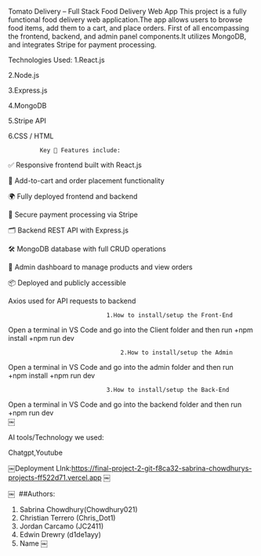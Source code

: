 																																								
Tomato Delivery – Full Stack Food Delivery Web App
This project is a fully functional food delivery web application.The app allows users to browse food items, add them to a cart, and place orders.
First of all encompassing the frontend, backend, and admin panel components.It utilizes  MongoDB, and integrates Stripe for payment processing.

Technologies Used:
1.React.js

2.Node.js

3.Express.js

4.MongoDB

5.Stripe API

6.CSS / HTML

             Key 🌟 Features include:

✅ Responsive frontend built with React.js

🛒 Add-to-cart and order placement functionality

🌍 Fully deployed frontend and backend

🧾 Secure payment processing via Stripe

🗂️ Backend REST API with Express.js

🛠️ MongoDB database with full CRUD operations

🔐 Admin dashboard to manage products and view orders

📦 Deployed and publicly accessible

Axios used for API requests to backend


			                    1.How to install/setup the Front-End

Open a terminal in VS Code and go into the Client folder and then run
	+npm install
+npm run dev    




                             		2.How to install/setup the Admin
			   
Open a terminal in VS Code and go into the admin folder and then run																							
+npm install
+npm run dev	




			                    3.How to install/setup the Back-End	
		       
   Open a terminal in VS Code and go into the backend folder and then run																					+npm run dev	
￼



AI tools/Technology we used:

Chatgpt,Youtube 




￼Deployment LInk:https://final-project-2-git-f8ca32-sabrina-chowdhurys-projects-ff522d71.vercel.app
￼

 
￼
 ##Authors:
1. Sabrina Chowdhury(Chowdhury021)
2. Christian Terrero (Chris_Dot1)
3. Jordan Carcamo (JC2411)
4. Edwin Drewry (d1de1ayy)
5. Name
￼

